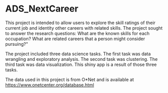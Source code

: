 # ADS_NextCareer
This project is intended to allow users to explore the skill ratings of their current job and identity other careers with related skills. The project sought to answer the research questions: What are the known skills for each occupation? What are related careers that a person might consider pursuing?"

The project included three data science tasks. The first task was data wrangling and exploratory analysis. The second task was clustering. The third task was data visualization. This shiny app is a result of those three tasks.
 
The data used in this project is from O*Net and is available at https://www.onetcenter.org/database.html                           

